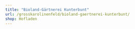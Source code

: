```yaml
---
title: "Bioland-Gärtnerei Kunterbunt"
url: /grosskarolinenfeld/bioland-gaertnerei-kunterbunt/
shop: Hofladen
---
```

